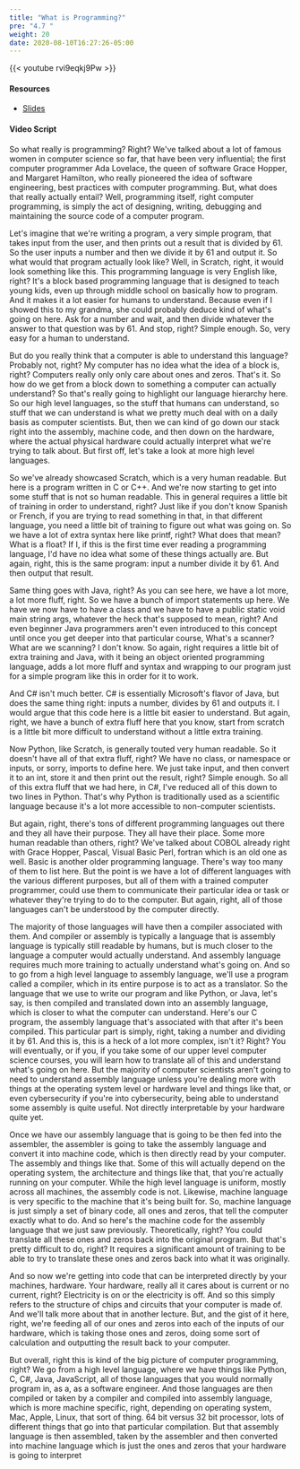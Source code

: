 ```yaml
---
title: "What is Programming?"
pre: "4.7 "
weight: 20
date: 2020-08-10T16:27:26-05:00
---
```


{{< youtube rvi9eqkj9Pw >}}

#### Resources

* [Slides](slides/4-Programing.pdf)

#### Video Script

So what really is programming? Right? We've talked about a lot of famous women in computer science so far, that have been very influential; the first computer programmer Ada Lovelace, the queen of software Grace Hopper, and Margaret Hamilton, who really pioneered the idea of software engineering, best practices with computer programming. But, what does that really actually entail? Well, programming itself, right computer programming, is simply the act of designing, writing, debugging and maintaining the source code of a computer program. 

Let's imagine that we're writing a program, a very simple program, that takes input from the user, and then prints out a result that is divided by 61. So the user inputs a number and then we divide it by 61 and output it. So what would that program actually look like? Well, in Scratch, right, it would look something like this. This programming language is very English like, right? It's a block based programming language that is designed to teach young kids, even up through middle school on basically how to program. And it makes it a lot easier for humans to understand. Because even if I showed this to my grandma, she could probably deduce kind of what's going on here. Ask for a number and wait, and then divide whatever the answer to that question was by 61. And stop, right? Simple enough. So, very easy for a human to understand. 

But do you really think that a computer is able to understand this language? Probably not, right? My computer has no idea what the idea of a block is, right? Computers really only only care about ones and zeros. That's it. So how do we get from a block down to something a computer can actually understand? So that's really going to highlight our language hierarchy here. So our high level languages, so the stuff that humans can understand, so stuff that we can understand is what we pretty much deal with on a daily basis as computer scientists. But, then we can kind of go down our stack right into the assembly, machine code, and then down on the hardware, where the actual physical hardware could actually interpret what we're trying to talk about. But first off, let's take a look at more high level languages. 

So we've already showcased Scratch, which is a very human readable. But here is a program written in C or C++. And we're now starting to get into some stuff that is not so human readable. This in general requires a little bit of training in order to understand, right? Just like if you don't know Spanish or French, if you are trying to read something in that, in that different language, you need a little bit of training to figure out what was going on. So we have a lot of extra syntax here like printf, right? What does that mean? What is a float? If I, if this is the first time ever reading a programming language, I'd have no idea what some of these things actually are. But again, right, this is the same program: input a number divide it by 61. And then output that result. 

Same thing goes with Java, right? As you can see here, we have a lot more, a lot more fluff, right. So we have a bunch of import statements up here. We have we now have to have a class and we have to have a public static void main string args, whatever the heck that's supposed to mean, right? And even beginner Java programmers aren't even introduced to this concept until once you get deeper into that particular course, What's a scanner? What are we scanning? I don't know. So again, right requires a little bit of extra training and Java, with it being an object oriented programming language, adds a lot more fluff and syntax and wrapping to our program just for a simple program like this in order for it to work. 

And C# isn't much better. C# is essentially Microsoft's flavor of Java, but does the same thing right: inputs a number, divides by 61 and outputs it. I would argue that this code here is a little bit easier to understand. But again, right, we have a bunch of extra fluff here that you know, start from scratch is a little bit more difficult to understand without a little extra training. 

Now Python, like Scratch, is generally touted very human readable. So it doesn't have all of that extra fluff, right? We have no class, or namespace or inputs, or sorry, imports to define here. We just take input, and then convert it to an int, store it and then print out the result, right? Simple enough. So all of this extra fluff that we had here, in C#, I've reduced all of this down to two lines in Python. That's why Python is traditionally used as a scientific language because it's a lot more accessible to non-computer scientists. 

But again, right, there's tons of different programming languages out there and they all have their purpose. They all have their place. Some more human readable than others, right? We've talked about COBOL already right with Grace Hopper, Pascal, Visual Basic Perl, fortran which is an old one as well. Basic is another older programming language. There's way too many of them to list here. But the point is we have a lot of different languages with the various different purposes, but all of them with a trained computer programmer, could use them to communicate their particular idea or task or whatever they're trying to do to the computer. But again, right, all of those languages can't be understood by the computer directly. 

The majority of those languages will have then a compiler associated with them. And compiler or assembly is typically a language that is assembly language is typically still readable by humans, but is much closer to the language a computer would actually understand. And assembly language requires much more training to actually understand what's going on. And so to go from a high level language to assembly language, we'll use a program called a compiler, which in its entire purpose is to act as a translator. So the language that we use to write our program and like Python, or Java, let's say, is then compiled and translated down into an assembly language, which is closer to what the computer can understand. Here's our C program, the assembly language that's associated with that after it's been compiled. This particular part is simply, right, taking a number and dividing it by 61. And this is, this is a heck of a lot more complex, isn't it? Right? You will eventually, or if you, if you take some of our upper level computer science courses, you will learn how to translate all of this and understand what's going on here. But the majority of computer scientists aren't going to need to understand assembly language unless you're dealing more with things at the operating system level or hardware level and things like that, or even cybersecurity if you're into cybersecurity, being able to understand some assembly is quite useful. Not directly interpretable by your hardware quite yet. 

Once we have our assembly language that is going to be then fed into the assembler, the assembler is going to take the assembly language and convert it into machine code, which is then directly read by your computer. The assembly and things like that. Some of this will actually depend on the operating system, the architecture and things like that, that you're actually running on your computer. While the high level language is uniform, mostly across all machines, the assembly code is not. Likewise, machine language is very specific to the machine that it's being built for. So, machine language is just simply a set of binary code, all ones and zeros, that tell the computer exactly what to do. And so here's the machine code for the assembly language that we just saw previously. Theoretically, right? You could translate all these ones and zeros back into the original program. But that's pretty difficult to do, right? It requires a significant amount of training to be able to try to translate these ones and zeros back into what it was originally. 

And so now we're getting into code that can be interpreted directly by your machines, hardware. Your hardware, really all it cares about is current or no current, right? Electricity is on or the electricity is off. And so this simply refers to the structure of chips and circuits that your computer is made of. And we'll talk more about that in another lecture. But, and the gist of it here, right, we're feeding all of our ones and zeros into each of the inputs of our hardware, which is taking those ones and zeros, doing some sort of calculation and outputting the result back to your computer. 

But overall, right this is kind of the big picture of computer programming, right? We go from a high level language, where we have things like Python, C, C#, Java, JavaScript, all of those languages that you would normally program in, as a, as a software engineer. And those languages are then compiled or taken by a compiler and compiled into assembly language, which is more machine specific, right, depending on operating system, Mac, Apple, Linux, that sort of thing. 64 bit versus 32 bit processor, lots of different things that go into that particular compilation. But that assembly language is then assembled, taken by the assembler and then converted into machine language which is just the ones and zeros that your hardware is going to interpret 
